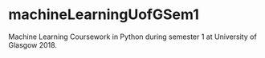 # machineLearningUofGSem1
Machine Learning Coursework in Python during semester 1 at University of Glasgow 2018.
